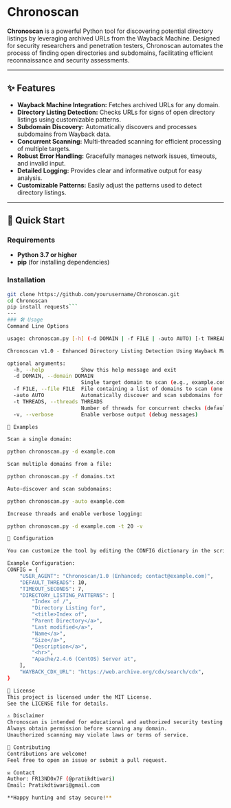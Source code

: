 # Chronoscan

**Chronoscan** is a powerful Python tool for discovering potential directory listings by leveraging archived URLs from the Wayback Machine. Designed for security researchers and penetration testers, Chronoscan automates the process of finding open directories and subdomains, facilitating efficient reconnaissance and security assessments.

---

## ✨ Features

- **Wayback Machine Integration:** Fetches archived URLs for any domain.
- **Directory Listing Detection:** Checks URLs for signs of open directory listings using customizable patterns.
- **Subdomain Discovery:** Automatically discovers and processes subdomains from Wayback data.
- **Concurrent Scanning:** Multi-threaded scanning for efficient processing of multiple targets.
- **Robust Error Handling:** Gracefully manages network issues, timeouts, and invalid input.
- **Detailed Logging:** Provides clear and informative output for easy analysis.
- **Customizable Patterns:** Easily adjust the patterns used to detect directory listings.

---

## 🚀 Quick Start

### Requirements

- **Python 3.7 or higher**
- **pip** (for installing dependencies)

### Installation

```bash
git clone https://github.com/yourusername/Chronoscan.git
cd Chronoscan
pip install requests```
---
### 🛠️ Usage
Command Line Options

usage: chronoscan.py [-h] (-d DOMAIN | -f FILE | -auto AUTO) [-t THREADS] [-v]

Chronoscan v1.0 - Enhanced Directory Listing Detection Using Wayback Machine

optional arguments:
  -h, --help            Show this help message and exit
  -d DOMAIN, --domain DOMAIN
                        Single target domain to scan (e.g., example.com)
  -f FILE, --file FILE  File containing a list of domains to scan (one per line)
  -auto AUTO            Automatically discover and scan subdomains for the given domain (e.g., example.com)
  -t THREADS, --threads THREADS
                        Number of threads for concurrent checks (default: 10)
  -v, --verbose         Enable verbose output (debug messages)

📝 Examples

Scan a single domain:

python chronoscan.py -d example.com

Scan multiple domains from a file:

python chronoscan.py -f domains.txt

Auto-discover and scan subdomains:

python chronoscan.py -auto example.com

Increase threads and enable verbose logging:

python chronoscan.py -d example.com -t 20 -v

🔧 Configuration

You can customize the tool by editing the CONFIG dictionary in the script.

Example Configuration:
CONFIG = {
    "USER_AGENT": "Chronoscan/1.0 (Enhanced; contact@example.com)",
    "DEFAULT_THREADS": 10,
    "TIMEOUT_SECONDS": 7,
    "DIRECTORY_LISTING_PATTERNS": [
        "Index of /",
        "Directory Listing for",
        "<title>Index of",
        "Parent Directory</a>",
        "Last modified</a>",
        "Name</a>",
        "Size</a>",
        "Description</a>",
        "<hr>",
        "Apache/2.4.6 (CentOS) Server at",
    ],
    "WAYBACK_CDX_URL": "https://web.archive.org/cdx/search/cdx",
}

📜 License
This project is licensed under the MIT License.
See the LICENSE file for details.

⚠️ Disclaimer
Chronoscan is intended for educational and authorized security testing only.
Always obtain permission before scanning any domain.
Unauthorized scanning may violate laws or terms of service.

🤝 Contributing
Contributions are welcome!
Feel free to open an issue or submit a pull request.

✉️ Contact
Author: FR13ND0x7F (@pratikdtiwari)
Email: Pratikdtiwari@gmail.com

**Happy hunting and stay secure!**

